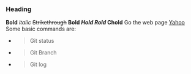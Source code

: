 ### Heading
**Bold**
*italic*
~~Strikethrough~~
**Bold
*Hold
Rold*
Chold**
Go the web page [Yahoo](https://www.yahoomail.com)
Some basic commands are:
- > Git status 
- > Git Branch
- > Git log

